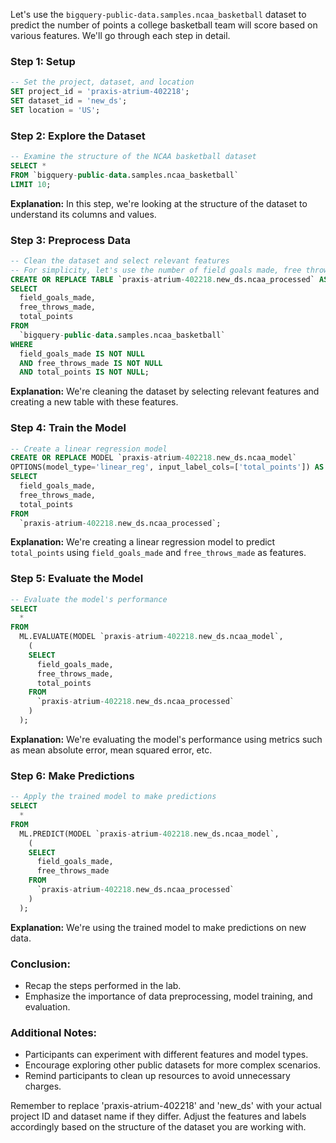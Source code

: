 Let's use the `bigquery-public-data.samples.ncaa_basketball` dataset to predict the number of points a college basketball team will score based on various features. We'll go through each step in detail.

### Step 1: Setup
```sql
-- Set the project, dataset, and location
SET project_id = 'praxis-atrium-402218';
SET dataset_id = 'new_ds';
SET location = 'US';
```

### Step 2: Explore the Dataset
```sql
-- Examine the structure of the NCAA basketball dataset
SELECT *
FROM `bigquery-public-data.samples.ncaa_basketball`
LIMIT 10;
```

**Explanation:** In this step, we're looking at the structure of the dataset to understand its columns and values.

### Step 3: Preprocess Data
```sql
-- Clean the dataset and select relevant features
-- For simplicity, let's use the number of field goals made, free throws made, and the total points as features
CREATE OR REPLACE TABLE `praxis-atrium-402218.new_ds.ncaa_processed` AS
SELECT
  field_goals_made,
  free_throws_made,
  total_points
FROM
  `bigquery-public-data.samples.ncaa_basketball`
WHERE
  field_goals_made IS NOT NULL
  AND free_throws_made IS NOT NULL
  AND total_points IS NOT NULL;
```

**Explanation:** We're cleaning the dataset by selecting relevant features and creating a new table with these features.

### Step 4: Train the Model
```sql
-- Create a linear regression model
CREATE OR REPLACE MODEL `praxis-atrium-402218.new_ds.ncaa_model`
OPTIONS(model_type='linear_reg', input_label_cols=['total_points']) AS
SELECT
  field_goals_made,
  free_throws_made,
  total_points
FROM
  `praxis-atrium-402218.new_ds.ncaa_processed`;
```

**Explanation:** We're creating a linear regression model to predict `total_points` using `field_goals_made` and `free_throws_made` as features.

### Step 5: Evaluate the Model
```sql
-- Evaluate the model's performance
SELECT
  *
FROM
  ML.EVALUATE(MODEL `praxis-atrium-402218.new_ds.ncaa_model`,
    (
    SELECT
      field_goals_made,
      free_throws_made,
      total_points
    FROM
      `praxis-atrium-402218.new_ds.ncaa_processed`
    )
  );
```

**Explanation:** We're evaluating the model's performance using metrics such as mean absolute error, mean squared error, etc.

### Step 6: Make Predictions
```sql
-- Apply the trained model to make predictions
SELECT
  *
FROM
  ML.PREDICT(MODEL `praxis-atrium-402218.new_ds.ncaa_model`,
    (
    SELECT
      field_goals_made,
      free_throws_made
    FROM
      `praxis-atrium-402218.new_ds.ncaa_processed`
    )
  );
```

**Explanation:** We're using the trained model to make predictions on new data.

### Conclusion:
- Recap the steps performed in the lab.
- Emphasize the importance of data preprocessing, model training, and evaluation.

### Additional Notes:
- Participants can experiment with different features and model types.
- Encourage exploring other public datasets for more complex scenarios.
- Remind participants to clean up resources to avoid unnecessary charges.

Remember to replace 'praxis-atrium-402218' and 'new_ds' with your actual project ID and dataset name if they differ. Adjust the features and labels accordingly based on the structure of the dataset you are working with.
